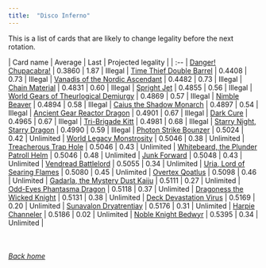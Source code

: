 ```yaml
---
title:  "Disco Inferno"
---
```


This is a list of cards that are likely to change legality before the next rotation.

| Card name | Average | Last | Projected legality |
| :-- |
[Danger! Chupacabra!](https://db.ygoprodeck.com/card/?search=Danger!%20Chupacabra!) | 0.3860 | 1.87 | Illegal |
[Time Thief Double Barrel](https://db.ygoprodeck.com/card/?search=Time%20Thief%20Double%20Barrel) | 0.4408 | 0.73 | Illegal |
[Vanadis of the Nordic Ascendant](https://db.ygoprodeck.com/card/?search=Vanadis%20of%20the%20Nordic%20Ascendant) | 0.4482 | 0.73 | Illegal |
[Chain Material](https://db.ygoprodeck.com/card/?search=Chain%20Material) | 0.4831 | 0.60 | Illegal |
[Spright Jet](https://db.ygoprodeck.com/card/?search=Spright%20Jet) | 0.4855 | 0.56 | Illegal |
[World Gears of Theurlogical Demiurgy](https://db.ygoprodeck.com/card/?search=World%20Gears%20of%20Theurlogical%20Demiurgy) | 0.4869 | 0.57 | Illegal |
[Nimble Beaver](https://db.ygoprodeck.com/card/?search=Nimble%20Beaver) | 0.4894 | 0.58 | Illegal |
[Caius the Shadow Monarch](https://db.ygoprodeck.com/card/?search=Caius%20the%20Shadow%20Monarch) | 0.4897 | 0.54 | Illegal |
[Ancient Gear Reactor Dragon](https://db.ygoprodeck.com/card/?search=Ancient%20Gear%20Reactor%20Dragon) | 0.4901 | 0.67 | Illegal |
[Dark Cure](https://db.ygoprodeck.com/card/?search=Dark%20Cure) | 0.4965 | 0.67 | Illegal |
[Tri-Brigade Kitt](https://db.ygoprodeck.com/card/?search=Tri-Brigade%20Kitt) | 0.4981 | 0.68 | Illegal |
[Starry Night, Starry Dragon](https://db.ygoprodeck.com/card/?search=Starry%20Night,%20Starry%20Dragon) | 0.4990 | 0.59 | Illegal |
[Photon Strike Bounzer](https://db.ygoprodeck.com/card/?search=Photon%20Strike%20Bounzer) | 0.5024 | 0.42 | Unlimited |
[World Legacy Monstrosity](https://db.ygoprodeck.com/card/?search=World%20Legacy%20Monstrosity) | 0.5046 | 0.38 | Unlimited |
[Treacherous Trap Hole](https://db.ygoprodeck.com/card/?search=Treacherous%20Trap%20Hole) | 0.5046 | 0.43 | Unlimited |
[Whitebeard, the Plunder Patroll Helm](https://db.ygoprodeck.com/card/?search=Whitebeard,%20the%20Plunder%20Patroll%20Helm) | 0.5046 | 0.48 | Unlimited |
[Junk Forward](https://db.ygoprodeck.com/card/?search=Junk%20Forward) | 0.5048 | 0.43 | Unlimited |
[Vendread Battlelord](https://db.ygoprodeck.com/card/?search=Vendread%20Battlelord) | 0.5055 | 0.34 | Unlimited |
[Uria, Lord of Searing Flames](https://db.ygoprodeck.com/card/?search=Uria,%20Lord%20of%20Searing%20Flames) | 0.5080 | 0.45 | Unlimited |
[Overtex Qoatlus](https://db.ygoprodeck.com/card/?search=Overtex%20Qoatlus) | 0.5098 | 0.46 | Unlimited |
[Gadarla, the Mystery Dust Kaiju](https://db.ygoprodeck.com/card/?search=Gadarla,%20the%20Mystery%20Dust%20Kaiju) | 0.5111 | 0.27 | Unlimited |
[Odd-Eyes Phantasma Dragon](https://db.ygoprodeck.com/card/?search=Odd-Eyes%20Phantasma%20Dragon) | 0.5118 | 0.37 | Unlimited |
[Dragoness the Wicked Knight](https://db.ygoprodeck.com/card/?search=Dragoness%20the%20Wicked%20Knight) | 0.5131 | 0.38 | Unlimited |
[Deck Devastation Virus](https://db.ygoprodeck.com/card/?search=Deck%20Devastation%20Virus) | 0.5169 | 0.20 | Unlimited |
[Sunavalon Dryatrentiay](https://db.ygoprodeck.com/card/?search=Sunavalon%20Dryatrentiay) | 0.5176 | 0.31 | Unlimited |
[Harpie Channeler](https://db.ygoprodeck.com/card/?search=Harpie%20Channeler) | 0.5186 | 0.02 | Unlimited |
[Noble Knight Bedwyr](https://db.ygoprodeck.com/card/?search=Noble%20Knight%20Bedwyr) | 0.5395 | 0.34 | Unlimited |

<br>

###### [Back home](index)